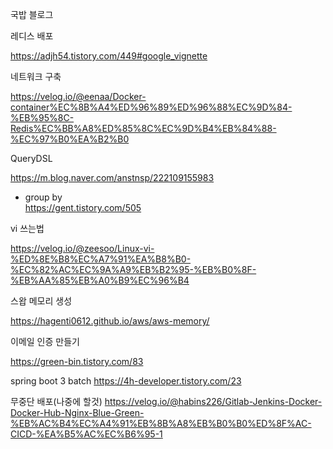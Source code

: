 국밥 블로그

레디스 배포

https://adjh54.tistory.com/449#google_vignette

네트워크 구축

https://velog.io/@eenaa/Docker-container%EC%8B%A4%ED%96%89%ED%96%88%EC%9D%84-%EB%95%8C-Redis%EC%BB%A8%ED%85%8C%EC%9D%B4%EB%84%88-%EC%97%B0%EA%B2%B0

QueryDSL

https://m.blog.naver.com/anstnsp/222109155983

  - group by  
  https://gent.tistory.com/505

vi 쓰는법

https://velog.io/@zeesoo/Linux-vi-%ED%8E%B8%EC%A7%91%EA%B8%B0-%EC%82%AC%EC%9A%A9%EB%B2%95-%EB%B0%8F-%EB%AA%85%EB%A0%B9%EC%96%B4

스왑 메모리 생성

https://hagenti0612.github.io/aws/aws-memory/

이메일 인증 만들기

https://green-bin.tistory.com/83

spring boot 3 batch
https://4h-developer.tistory.com/23

무중단 배포(나중에 할것)
https://velog.io/@habins226/Gitlab-Jenkins-Docker-Docker-Hub-Nginx-Blue-Green-%EB%AC%B4%EC%A4%91%EB%8B%A8%EB%B0%B0%ED%8F%AC-CICD-%EA%B5%AC%EC%B6%95-1
